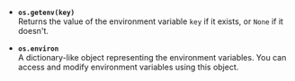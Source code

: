 - **`os.getenv(key)`**  
    Returns the value of the environment variable `key` if it exists, or `None` if it doesn't.
    
- **`os.environ`**  
    A dictionary-like object representing the environment variables. You can access and modify environment variables using this object.